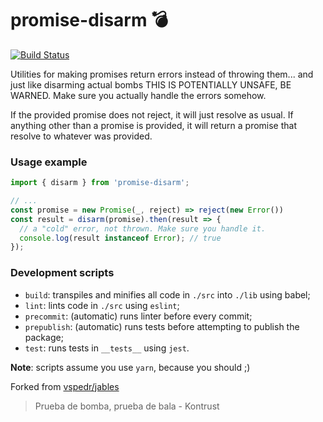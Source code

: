 # promise-disarm :bomb:

[![Build Status](https://travis-ci.org/vspedr/promise-disarm.svg?branch=master)](https://travis-ci.org/vspedr/promise-disarm)

Utilities for making promises return errors instead of throwing them... and just like disarming actual bombs THIS IS POTENTIALLY UNSAFE, BE WARNED. Make sure you actually handle the errors somehow.

If the provided promise does not reject, it will just resolve as usual.
If anything other than a promise is provided, it will return a promise that resolve to whatever was provided.

### Usage example

```js
import { disarm } from 'promise-disarm';

// ...
const promise = new Promise(_, reject) => reject(new Error())
const result = disarm(promise).then(result => {
  // a "cold" error, not thrown. Make sure you handle it.
  console.log(result instanceof Error); // true
});

```

### Development scripts
- `build`: transpiles and minifies all code in `./src` into `./lib` using babel;
- `lint`: lints code in `./src` using `eslint`;
- `precommit`: (automatic) runs linter before every commit;
- `prepublish`: (automatic) runs tests before attempting to publish the package;
- `test`: runs tests in `__tests__` using `jest`.

**Note**: scripts assume you use `yarn`, because you should ;)


Forked from [vspedr/jables](https://github.com/vspedr/jables)

> Prueba de bomba, prueba de bala - Kontrust
